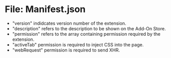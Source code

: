 # File: Manifest.json

* "version" indidcates version number of the extension.
* "description" refers to the description to be shown on the Add-On Store.
* "permission" refers to the array containing permission required by the extension.
* "activeTab" permission is required to inject CSS into the page.
* "webRequest" permission is required to send XHR.